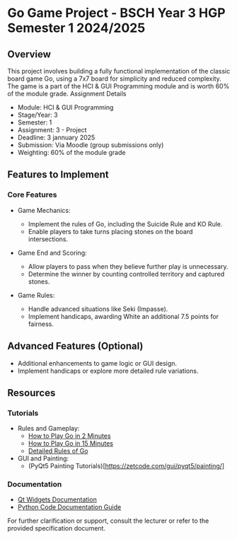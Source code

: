 # Go Game Project - BSCH Year 3 HGP Semester 1 2024/2025

## Overview

This project involves building a fully functional implementation of the classic board game Go, using a 7x7 board for simplicity and reduced complexity. The game is a part of the HCI & GUI Programming module and is worth 60% of the module grade.
Assignment Details

- Module: HCI & GUI Programming
- Stage/Year: 3
- Semester: 1
- Assignment: 3 - Project
- Deadline: 3 jannuary 2025
- Submission: Via Moodle (group submissions only)
- Weighting: 60% of the module grade

## Features to Implement

### Core Features

- Game Mechanics:
    - Implement the rules of Go, including the Suicide Rule and KO Rule.
    - Enable players to take turns placing stones on the board intersections.

- Game End and Scoring:
    - Allow players to pass when they believe further play is unnecessary.
    - Determine the winner by counting controlled territory and captured stones.

- Game Rules:
    - Handle advanced situations like Seki (Impasse).
    - Implement handicaps, awarding White an additional 7.5 points for fairness.

## Advanced Features (Optional)

- Additional enhancements to game logic or GUI design.
- Implement handicaps or explore more detailed rule variations.

## Resources

### Tutorials

- Rules and Gameplay:
    - [How to Play Go in 2 Minutes](https://www.youtube.com/watch?v=Jq5SObMdV3o)
    - [How to Play Go in 15 Minutes](https://www.youtube.com/watch?v=JWdgqV-8yVg)
    - [Detailed Rules of Go](https://www.britgo.org/intro/intro2.html)
- GUI and Painting:
    - (PyQt5 Painting Tutorials)[https://zetcode.com/gui/pyqt5/painting/]

### Documentation

- [Qt Widgets Documentation](https://doc.qt.io/qt-5/qwidget.html)
- [Python Code Documentation Guide](https://realpython.com/documenting-python-code/)


For further clarification or support, consult the lecturer or refer to the provided specification document.

